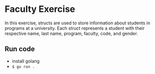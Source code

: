 # Faculty Exercise

In this exercise, structs are used to store information about students in programs at a university. Each struct represents a student with their respective name, last name, program, faculty, code, and gender.


## Run code
- install golang
- ``` $ go run . ```

